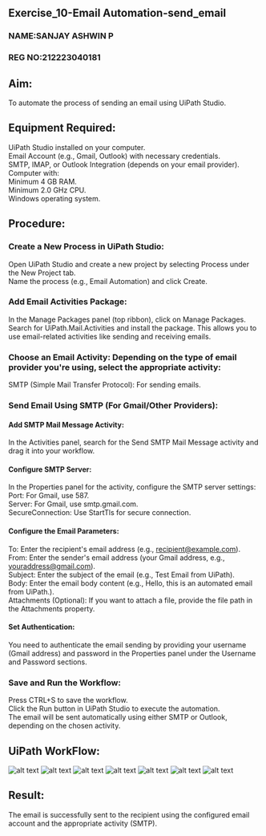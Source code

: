 ## Exercise_10-Email Automation-send_email
### NAME:SANJAY ASHWIN P 
### REG NO:212223040181
## Aim:

To automate the process of sending an email using UiPath Studio.

## Equipment Required:

UiPath Studio installed on your computer.<br>
Email Account (e.g., Gmail, Outlook) with necessary credentials.<br>
SMTP, IMAP, or Outlook Integration (depends on your email provider).<br>
Computer with:<br>
Minimum 4 GB RAM.<br>
Minimum 2.0 GHz CPU.<br>
Windows operating system.

## Procedure:

### Create a New Process in UiPath Studio:

Open UiPath Studio and create a new project by selecting Process under the New Project tab.<br>
Name the process (e.g., Email Automation) and click Create.

### Add Email Activities Package:

In the Manage Packages panel (top ribbon), click on Manage Packages.<br>
Search for UiPath.Mail.Activities and install the package. This allows you to use email-related activities like sending and receiving emails.

### Choose an Email Activity: Depending on the type of email provider you're using, select the appropriate activity:

SMTP (Simple Mail Transfer Protocol): For sending emails.

### Send Email Using SMTP (For Gmail/Other Providers):

#### Add SMTP Mail Message Activity:

In the Activities panel, search for the Send SMTP Mail Message activity and drag it into your workflow.

#### Configure SMTP Server:

In the Properties panel for the activity, configure the SMTP server settings:<br>
Port: For Gmail, use 587.<br>
Server: For Gmail, use smtp.gmail.com.<br>
SecureConnection: Use StartTls for secure connection.<br>

#### Configure the Email Parameters:

To: Enter the recipient's email address (e.g., recipient@example.com).<br>
From: Enter the sender's email address (your Gmail address, e.g., youraddress@gmail.com).<br>
Subject: Enter the subject of the email (e.g., Test Email from UiPath).<br>
Body: Enter the email body content (e.g., Hello, this is an automated email from UiPath.).<br>
Attachments (Optional): If you want to attach a file, provide the file path in the Attachments property.

#### Set Authentication:

You need to authenticate the email sending by providing your username (Gmail address) and password in the Properties panel under the Username and Password sections.

### Save and Run the Workflow:

Press CTRL+S to save the workflow.<br>
Click the Run button in UiPath Studio to execute the automation.<br>
The email will be sent automatically using either SMTP or Outlook, depending on the chosen activity.<br>

## UiPath WorkFlow:

![alt text](<img/Screenshot 2024-09-27 192351.png>)
![alt text](<img/Screenshot 2024-09-27 192410.png>)
![alt text](<img/Screenshot 2024-09-27 205823.png>)
![alt text](<img/Screenshot 2024-09-27 205849.png>)
![alt text](<img/Screenshot 2024-09-27 205915.png>)
![alt text](<img/Screenshot 2024-09-27 205933.png>)
![alt text](<img/Screenshot 2024-09-27 205733.png>)

## Result:

The email is successfully sent to the recipient using the configured email account and the appropriate activity (SMTP).
